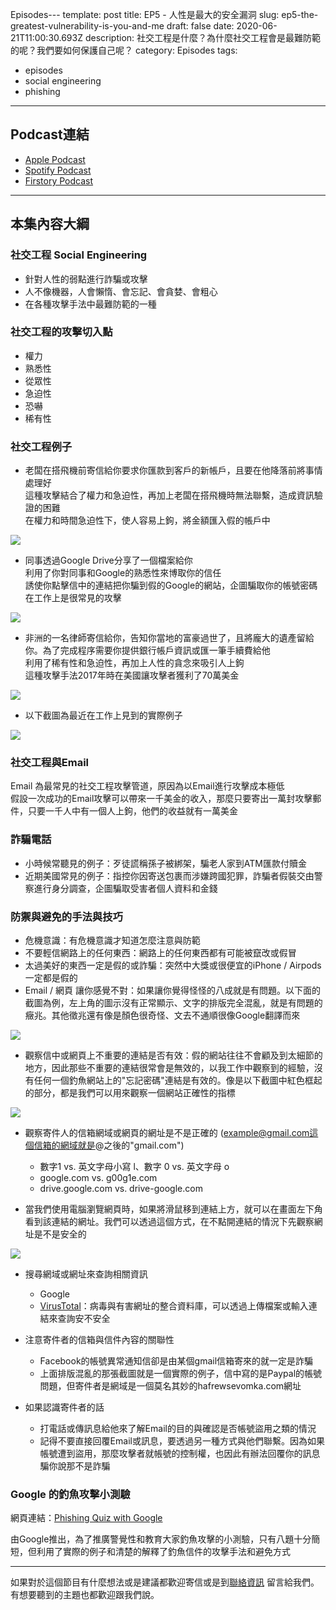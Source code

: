 Episodes---
template: post
title: EP5 - 人性是最大的安全漏洞
slug: ep5-the-greatest-vulnerability-is-you-and-me
draft: false
date: 2020-06-21T11:00:30.693Z
description: 社交工程是什麼？為什麼社交工程會是最難防範的呢？我們要如何保護自己呢？
category: Episodes
tags:
  - episodes
  - social engineering
  - phishing
---
## Podcast連結

* [Apple Podcast](https://podcasts.apple.com/tw/podcast/%E8%B3%87%E5%AE%89%E8%A7%A3%E5%A3%93%E7%B8%AE/id1513276667#episodeGuid=ckbpjnbi16ly90873qwcimcow)
* [Spotify Podcast](https://open.spotify.com/episode/3JMjIXaI3WLqFV4M1DpJV1)
* [Firstory Podcast](https://open.firstory.me/story/ckbpjnbi16ly90873qwcimcow)

- - -

## 本集內容大綱

### 社交工程 Social Engineering

* 針對人性的弱點進行詐騙或攻擊
* 人不像機器，人會懶惰、會忘記、會貪婪、會粗心
* 在各種攻擊手法中最難防範的一種

### 社交工程的攻擊切入點

* 權力
* 熟悉性
* 從眾性
* 急迫性
* 恐嚇
* 稀有性

### 社交工程例子

* 老闆在搭飛機前寄信給你要求你匯款到客戶的新帳戶，且要在他降落前將事情處理好\
  這種攻擊結合了權力和急迫性，再加上老闆在搭飛機時無法聯繫，造成資訊驗證的困難\
  在權力和時間急迫性下，使人容易上鉤，將金額匯入假的帳戶中

![](/media/social_engineer_example1.jpg)

* 同事透過Google Drive分享了一個檔案給你\
  利用了你對同事和Google的熟悉性來博取你的信任\
  誘使你點擊信中的連結把你騙到假的Google的網站，企圖騙取你的帳號密碼\
  在工作上是很常見的攻擊

![](/media/social_engineer_example2.jpg)

* 非洲的一名律師寄信給你，告知你當地的富豪過世了，且將龐大的遺產留給你。為了完成程序需要你提供銀行帳戶資訊或匯一筆手續費給他\
  利用了稀有性和急迫性，再加上人性的貪念來吸引人上鉤\
  這種攻擊手法2017年時在美國讓攻擊者獲利了70萬美金

![](/media/social_engineer_example3.jpg)

* 以下截圖為最近在工作上見到的實際例子

![](/media/nigeria_phishing.png)

### **社交工程與Email**

Email 為最常見的社交工程攻擊管道，原因為以Email進行攻擊成本極低\
假設一次成功的Email攻擊可以帶來一千美金的收入，那麼只要寄出一萬封攻擊郵件，只要一千人中有一個人上鉤，他們的收益就有一萬美金

### **詐騙電話**

* 小時候常聽見的例子：歹徒謊稱孫子被綁架，騙老人家到ATM匯款付贖金
* 近期美國常見的例子：指控你因寄送包裹而涉嫌跨國犯罪，詐騙者假裝交由警察進行身分調查，企圖騙取受害者個人資料和金錢

### 防禦與避免的手法與技巧

* 危機意識：有危機意識才知道怎麼注意與防範
* 不要輕信網路上的任何東西：網路上的任何東西都有可能被竄改或假冒
* 太過美好的東西一定是假的或詐騙：突然中大獎或很便宜的iPhone / Airpods一定都是假的
* Email / 網頁 讓你感覺不對：如果讓你覺得怪怪的八成就是有問題。以下面的截圖為例，左上角的圖示沒有正常顯示、文字的排版完全混亂，就是有問題的癥兆。其他徵兆還有像是顏色很奇怪、文去不通順很像Google翻譯而來

![](/media/twitter_phishing.jpg)

* 觀察信中或網頁上不重要的連結是否有效：假的網站往往不會顧及到太細節的地方，因此那些不重要的連結很常會是無效的，以我工作中觀察到的經驗，沒有任何一個釣魚網站上的"忘記密碼"連結是有效的。像是以下截圖中紅色框起的部分，都是我們可以用來觀察一個網站正確性的指標

![](/media/outlook_screenshot.jpg)

* 觀察寄件人的信箱網域或網頁的網址是不是正確的 (example@gmail.com這個信箱的網域就是@之後的"gmail.com")

  * 數字1 vs. 英文字母小寫 l、數字 0 vs. 英文字母 o
  * google.com vs. g00g1e.com
  * drive.google.com vs. drive-google.com
* 當我們使用電腦瀏覽網頁時，如果將滑鼠移到連結上方，就可以在畫面左下角看到該連結的網址。我們可以透過這個方式，在不點開連結的情況下先觀察網址是不是安全的

![](/media/urlhighlight_screenshot.jpg)

* 搜尋網域或網址來查詢相關資訊

  * Google
  * [VirusTotal](https://www.virustotal.com/gui/home/upload)：病毒與有害網址的整合資料庫，可以透過上傳檔案或輸入連結來查詢安不安全
* 注意寄件者的信箱與信件內容的關聯性

  * Facebook的帳號異常通知信卻是由某個gmail信箱寄來的就一定是詐騙
  * 上面排版混亂的那張截圖就是一個實際的例子，信中寫的是Paypal的帳號問題，但寄件者是網域是一個莫名其妙的hafrewsevomka.com網址
* 如果認識寄件者的話

  * 打電話或傳訊息給他來了解Email的目的與確認是否帳號盜用之類的情況
  * 記得不要直接回覆Email或訊息，要透過另一種方式與他們聯繫。因為如果帳號遭到盜用，那麼攻擊者就帳號的控制權，也因此有辦法回覆你的訊息騙你說那不是詐騙

### Google 的釣魚攻擊小測驗

網頁連結：[Phishing Quiz with Google](https://phishingquiz.withgoogle.com/?hl=zh-TW)

由Google推出，為了推廣警覺性和教育大家釣魚攻擊的小測驗，只有八題十分簡短，但利用了實際的例子和清楚的解釋了釣魚信件的攻擊手法和避免方式

[](https://phishingquiz.withgoogle.com/?hl=zh-TW)

- - -

如果對於這個節目有什麼想法或是建議都歡迎寄信或是到[聯絡資訊](/pages/contacts) 留言給我們。 有想要聽到的主題也都歡迎跟我們說。
